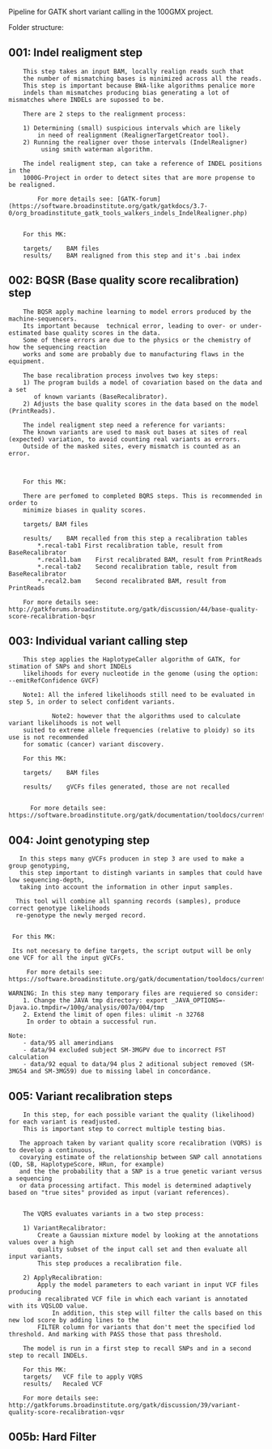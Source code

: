 Pipeline for GATK short variant calling in the 100GMX project.

	
Folder structure:

##	001: Indel realigment step 
		This step takes an input BAM, locally realign reads such that 
		the number of mismatching bases is minimized across all the reads. 
		This step is important because BWA-like algorithms penalice more 
		indels than mismatches producing bias generating a lot of mismatches where INDELs are supossed to be.

		There are 2 steps to the realignment process:

		1) Determining (small) suspicious intervals which are likely 
		    in need of realignment (RealignerTargetCreator tool).
		2) Running the realigner over those intervals (IndelRealigner)
		     using smith waterman algorithm.

		The indel realigment step, can take a reference of INDEL positions in the 
		1000G-Project in order to detect sites that are more propense to be realigned.
		
	        For more details see: [GATK-forum](https://software.broadinstitute.org/gatk/gatkdocs/3.7-0/org_broadinstitute_gatk_tools_walkers_indels_IndelRealigner.php)


		For this MK:

		targets/	BAM files
		results/	BAM realigned from this step and it's .bai index


##	002: BQSR (Base quality score recalibration) step
		The BQSR apply machine learning to model errors produced by the machine-sequencers.
		Its important because  technical error, leading to over- or under-estimated base quality scores in the data. 
		Some of these errors are due to the physics or the chemistry of how the sequencing reaction 
		works and some are probably due to manufacturing flaws in the equipment.
		
		The base recalibration process involves two key steps: 
		1) The program builds a model of covariation based on the data and a set 
		   of known variants (BaseRecalibrator).
		2) Adjusts the base quality scores in the data based on the model (PrintReads).

		The indel realigment step need a reference for variants:
		The known variants are used to mask out bases at sites of real (expected) variation, to avoid counting real variants as errors. 
		Outside of the masked sites, every mismatch is counted as an error. 
		
		

		For this MK:

		There are perfomed to completed BQRS steps. This is recommended in order to 
		minimize biases in quality scores.

		targets/ BAM files
		
		results/	BAM recalled from this step a recalibration tables
			*.recal-tab1 First recalibration table, result from BaseRecalibrator
			*.recal1.bam	First recalibrated BAM, result from PrintReads
			*.recal-tab2	Second recalibration table, result from BaseRecalibrator
			*.recal2.bam	Second recalibrated BAM, result from PrintReads

		For more details see: http://gatkforums.broadinstitute.org/gatk/discussion/44/base-quality-score-recalibration-bqsr


##	003: Individual variant calling step
		This step applies the HaplotypeCaller algorithm of GATK, for stimation of SNPs and short INDELs
		likelihoods for every nucleotide in the genome (using the option: --emitRefConfidence GVCF)

		Note1: All the infered likelihoods still need to be evaluated in step 5, in order to select confident variants. 

                Note2: however that the algorithms used to calculate variant likelihoods is not well 
		suited to extreme allele frequencies (relative to ploidy) so its use is not recommended 
		for somatic (cancer) variant discovery.

		For this MK:

		targets/ 	BAM files

		results/	gVCFs files generated, those are not recalled


	      For more details see: https://software.broadinstitute.org/gatk/documentation/tooldocs/current/org_broadinstitute_gatk_tools_walkers_haplotypecaller_HaplotypeCaller.php

##	004: Joint genotyping step
	   In this steps many gVCFs producen in step 3 are used to make a group genotyping,
	   this step important to distingh variants in samples that could have low sequencing-depth, 
	   taking into account the information in other input samples.

	  This tool will combine all spanning records (samples), produce correct genotype likelihoods
	  re-genotype the newly merged record.
 
		
	 For this MK:

	 Its not necesary to define targets, the script output will be only one VCF for all the input gVCFs.

         For more details see: https://software.broadinstitute.org/gatk/documentation/tooldocs/current/org_broadinstitute_gatk_tools_walkers_variantutils_GenotypeGVCFs.php

	WARNING: In this step many temporary files are requiered so consider:
		1. Change the JAVA tmp directory: export _JAVA_OPTIONS=-Djava.io.tmpdir=/100g/analysis/007a/004/tmp
		2. Extend the limit of open files: ulimit -n 32768
		 In order to obtain a successful run.

	Note: 
		- data/95 all amerindians
		- data/94 excluded subject SM-3MGPV due to incorrect FST calculation
		- data/92 equal to data/94 plus 2 aditional subject removed (SM-3MG54 and SM-3MG59) due to missing label in concordance.
##	005:  Variant recalibration steps
	    In this step, for each possible variant the quality (likelihood) for each variant is readjusted.
	    This is important step to correct multiple testing bias. 

	   The approach taken by variant quality score recalibration (VQRS) is to develop a continuous, 
	   covarying estimate of the relationship between SNP call annotations (QD, SB, HaplotypeScore, HRun, for example) 
	   and the the probability that a SNP is a true genetic variant versus a sequencing 
	   or data processing artifact. This model is determined adaptively based on "true sites" provided as input (variant references).
   
	
		The VQRS evaluates variants in a two step process:

		1) VariantRecalibrator:
		    Create a Gaussian mixture model by looking at the annotations values over a high 
		    quality subset of the input call set and then evaluate all input variants. 
		    This step produces a recalibration file.

		2) ApplyRecalibration:
		    Apply the model parameters to each variant in input VCF files producing 
		    a recalibrated VCF file in which each variant is annotated with its VQSLOD value. 
	            In addition, this step will filter the calls based on this new lod score by adding lines to the 
		    FILTER column for variants that don't meet the specified lod threshold. And marking with PASS those that pass threshold. 

	    The model is run in a first step to recall SNPs and in a second step to recall INDELs.
		
	    For this MK:
		targets/   VCF file to apply VQRS
		results/   Recaled VCF

		For more details see: http://gatkforums.broadinstitute.org/gatk/discussion/39/variant-quality-score-recalibration-vqsr

##	005b:	Hard Filter
	
